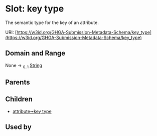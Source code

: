 
# Slot: key type


The semantic type for the key of an attribute.

URI: [https://w3id.org/GHGA-Submission-Metadata-Schema/key_type](https://w3id.org/GHGA-Submission-Metadata-Schema/key_type)


## Domain and Range

None &#8594;  <sub>0..1</sub> [String](types/String.md)

## Parents


## Children

 *  [attribute➞key type](attribute_key_type.md)

## Used by

